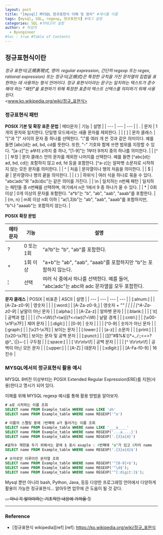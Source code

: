 ```yaml
---
layout: post
title: "[mysql] MYSQL 정규표현식 이해 및 정리" #게시물 이름
tags: [mysql, SQL, regexp, 정규표현식] #태그 설정
categories: SQL #카테고리 설정
author: # 작성자
  - Byungineer
#toc : true #Table of Contents
---
```


## 정규표현식이란
_정규 표현식(正規表現式, 영어: regular expression, 간단히 regexp 또는 regex, rational expression) 또는 정규식(正規式)은 특정한 규칙을 가진 문자열의 집합을 표현하는 데 사용하는 형식 언어이다. 정규 표현식이라는 문구는 일치하는 텍스트가 준수해야 하는 "패턴"을 표현하기 위해 특정한 표준의 텍스트 신택스를 의미하기 위해 사용된다._   
<www.ko.wikipedia.org/wiki/정규_표현식>

### 정규표현식 패턴

**POSIX 기본 및 확장 표준 문법**
| 메타문자 | 기능 | 설명 |
| --- | --- | --- |
| . | 문자 | 1개의 문자와 일치한다. 단일행 모드에서는 새줄 문자를 제외한다. |
| [ ] | 문자 클래스 | "["과 "]" 사이의 문자 중 하나를 선택한다. "¦"를 여러 개 쓴 것과 같은 의미이다. 예를 들면 [abc]d는 ad, bd, cd를 뜻한다. 또한, "-" 기호와 함께 쓰면 범위를 지정할 수 있다. "[a-z]"는 a부터 z까지 중 하나, "[1-9]"는 1부터 9까지 중의 하나를 의미한다. |
| [^ ] | 부정 | 문자 클래스 안의 문자를 제외한 나머지를 선택한다. 예를 들면 [^abc]d는 ad, bd, cd는 포함하지 않고 ed, fd 등을 포함한다. [^a-z]는 알파벳 소문자로 시작하지 않는 모든 문자를 의미한다. |
| ^ | 처음 | 문자열이나 행의 처음을 의미한다. |
| $ | 끝 | 문자열이나 행의 끝을 의미한다. |
| ( ) | 하위식 | 여러 식을 하나로 묶을 수 있다. "abc¦adc"와 "a(b¦d)c"는 같은 의미를 가진다. |
| \n | 일치하는 n번째 패턴 | 일치하는 패턴들 중 n번째를 선택하며, 여기에서 n은 1에서 9 중 하나가 올 수 있다. |
| * | 0회 이상 | 0개 이상의 문자를 포함한다. "a*b"는 "b", "ab", "aab", "aaab"를 포함한다. |
| {m, n} | m회 이상 n회 이하 | "a{1,3}b"는 "ab", "aab", "aaab"를 포함하지만, "b"나 "aaaab"는 포함하지 않는다. |

**POSIX 확장 문법**

| 메타문자 | 기능 | 설명 |
| --- | --- | --- |
| ? | 0 또는 1회 | "a?b"는 "b", "ab"를 포함한다. |
| + | 1회 이상 | "a+b"는 "ab", "aab", "aaab"를 포함하지만 "b"는 포함하지 않는다. |
| ¦ | 선택 | 여러 식 중에서 하나를 선택한다. 예를 들어, "abc¦adc"는 abc와 adc 문자열을 모두 포함한다. |

**문자 클래스**
| POSIX | 비표준 | ASCII | 설명 |
| --- | --- | --- | --- |
| [:alnum:] |  | [A-Za-z0-9] | 영숫자 |
|  | [:word:] | [A-Za-z0-9_] | 영숫자 + "_" |
|  |  | [^A-Za-z0-9_] | 낱말이 아닌 문자 |
| [:alpha:] |  | [A-Za-z] | 알파벳 문자 |
| [:blank:] |  | [ \t] | 공백과 탭 |
|  |  | (?<=\W)(?=\w)|(?<=\w)(?=\W) | 낱말 경계 |
| [:cntrl:] |  | [\x00-\x1F\x7F] | 제어 문자 |
| [:digit:] |  | [0-9] | 숫자 |
|  |  | [^0-9] | 숫자가 아닌 문자 |
| [:graph:] |  | [\x21-\x7E] | 보이는 문자 |
| [:lower:] |  | [a-z] | 소문자 |
| [:print:] |  | [\x20-\x7E] | 보이는 문자 및 공백 문자 |
| [:punct:] |  | [][!"#$%&'()*+,./:;<=>?@\^_`{|}~-] | 구두점 |
| [:space:] |  | [ \t\r\n\v\f] | 공백 문자 |
|  |  | [^ \t\r\n\v\f] | 공백이 아닌 모든 문자 |
| [:upper:] |  | [A-Z] | 대문자 |
| [:xdigit:] |  | [A-Fa-f0-9] | 16진수 |

### MYSQL에서의 정규표현식 활용 예시
MYSQL 8버전 이상부터는 POSIX Extended Regular Expression(ERE)를 지원(사용)한다고 명시가 되어 있다.   

이해를 위해 MYSQL regexp 예시를 통해 활용 방법을 알아보자.
```SQL
# a로 시작하는 이름 조회
SELECT name FROM Example_table WHERE name LIKE 'a%'
SELECT name FROM Example_table WHERE name REGEXP('^a')

# 이름의 스펠링 중에 3번째에 a가 들어가는 이름 조회
SELECT name FROM Example_table WHERE name LIKE '___a____'
SELECT name FROM Example_table WHERE name REGEXP('...a....}')
SELECT name FROM Example_table WHERE name REGEXP('.{3}a{4}')

#글자수 제한을 두기 위해서는 끝에 $ 표시 exaple : 4번째에 "a"가 있고 8자리 name
SELECT name FROM Example_table WHERE name REGEXP('.{3}a{4}$')

# 숫자로만 이루어진 문자열 조회
SELECT name FROM Example_table WHERE name REGEXP('^[0-9]+$'); 
SELECT name FROM Example_table WHERE name REGEXP('^\d$');
SELECT name FROM Example_table WHERE name REGEXP('^[:digit:]$');

```

Mysql 뿐만 아니라 bash, Python, Java, 등등 다양한 프로그래밍 언어에서 다양하게 활용이 가능한 정규표현식... 알아두면 업무에 큰 도움이 될 것 같다.   

~~... 아니 꼭 알아야하는 기초적인 내용에 가까울 듯~~ 


---

### Reference

- [정규표현식 wikipedia][ref]
[ref]: https://ko.wikipedia.org/wiki/정규_표현식